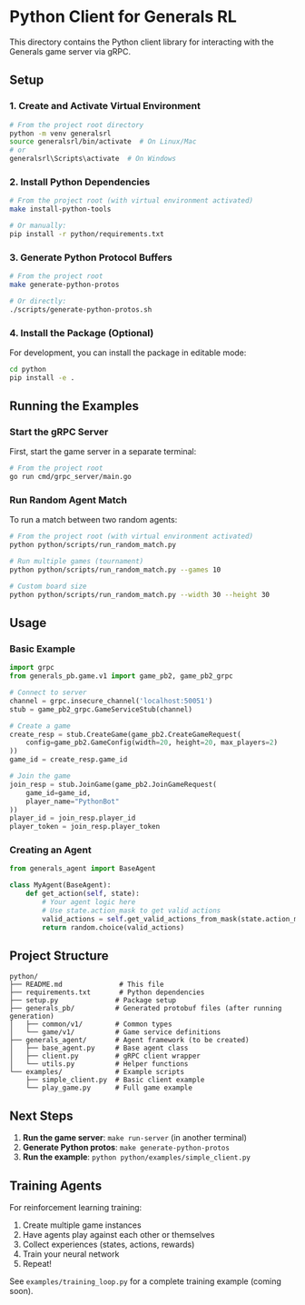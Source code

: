 # Python Client for Generals RL

This directory contains the Python client library for interacting with the Generals game server via gRPC.

## Setup

### 1. Create and Activate Virtual Environment

```bash
# From the project root directory
python -m venv generalsrl
source generalsrl/bin/activate  # On Linux/Mac
# or
generalsrl\Scripts\activate  # On Windows
```

### 2. Install Python Dependencies

```bash
# From the project root (with virtual environment activated)
make install-python-tools

# Or manually:
pip install -r python/requirements.txt
```

### 3. Generate Python Protocol Buffers

```bash
# From the project root
make generate-python-protos

# Or directly:
./scripts/generate-python-protos.sh
```

### 4. Install the Package (Optional)

For development, you can install the package in editable mode:

```bash
cd python
pip install -e .
```

## Running the Examples

### Start the gRPC Server

First, start the game server in a separate terminal:

```bash
# From the project root
go run cmd/grpc_server/main.go
```

### Run Random Agent Match

To run a match between two random agents:

```bash
# From the project root (with virtual environment activated)
python python/scripts/run_random_match.py

# Run multiple games (tournament)
python python/scripts/run_random_match.py --games 10

# Custom board size
python python/scripts/run_random_match.py --width 30 --height 30
```

## Usage

### Basic Example

```python
import grpc
from generals_pb.game.v1 import game_pb2, game_pb2_grpc

# Connect to server
channel = grpc.insecure_channel('localhost:50051')
stub = game_pb2_grpc.GameServiceStub(channel)

# Create a game
create_resp = stub.CreateGame(game_pb2.CreateGameRequest(
    config=game_pb2.GameConfig(width=20, height=20, max_players=2)
))
game_id = create_resp.game_id

# Join the game
join_resp = stub.JoinGame(game_pb2.JoinGameRequest(
    game_id=game_id,
    player_name="PythonBot"
))
player_id = join_resp.player_id
player_token = join_resp.player_token
```

### Creating an Agent

```python
from generals_agent import BaseAgent

class MyAgent(BaseAgent):
    def get_action(self, state):
        # Your agent logic here
        # Use state.action_mask to get valid actions
        valid_actions = self.get_valid_actions_from_mask(state.action_mask)
        return random.choice(valid_actions)
```

## Project Structure

```
python/
├── README.md              # This file
├── requirements.txt       # Python dependencies
├── setup.py              # Package setup
├── generals_pb/          # Generated protobuf files (after running generation)
│   ├── common/v1/        # Common types
│   └── game/v1/          # Game service definitions
├── generals_agent/       # Agent framework (to be created)
│   ├── base_agent.py     # Base agent class
│   ├── client.py         # gRPC client wrapper
│   └── utils.py          # Helper functions
└── examples/             # Example scripts
    ├── simple_client.py  # Basic client example
    └── play_game.py      # Full game example
```

## Next Steps

1. **Run the game server**: `make run-server` (in another terminal)
2. **Generate Python protos**: `make generate-python-protos`
3. **Run the example**: `python python/examples/simple_client.py`

## Training Agents

For reinforcement learning training:

1. Create multiple game instances
2. Have agents play against each other or themselves
3. Collect experiences (states, actions, rewards)
4. Train your neural network
5. Repeat!

See `examples/training_loop.py` for a complete training example (coming soon).